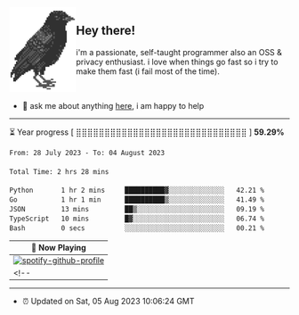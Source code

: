 <img align="left" src="assets/birb.png">

## Hey there!

i'm a passionate, self-taught programmer also an OSS & privacy enthusiast. i love when things go fast so i try to make them fast (i fail most of the time). 

</br>

- 💬 ask me about anything [here](https://github.com/aunsigned/aunsigned/issues), i am happy to help

---

⏳ Year progress [ ⣿⣿⣿⣿⣿⣿⣿⣿⣿⣿⣿⣿⣿⣿⣿⣿⣿⣿⣿⣿⣿⣿⣿⣿⣿⣿⣿⣿⣿⣿ ] **59.29%**

<!--START_SECTION:waka-->

```txt
From: 28 July 2023 - To: 04 August 2023

Total Time: 2 hrs 28 mins

Python       1 hr 2 mins     ██████████▓░░░░░░░░░░░░░░   42.21 %
Go           1 hr 1 min      ██████████▒░░░░░░░░░░░░░░   41.49 %
JSON         13 mins         ██▒░░░░░░░░░░░░░░░░░░░░░░   09.19 %
TypeScript   10 mins         █▓░░░░░░░░░░░░░░░░░░░░░░░   06.74 %
Bash         0 secs          ░░░░░░░░░░░░░░░░░░░░░░░░░   00.21 %
```

<!--END_SECTION:waka-->

| 🎵 Now Playing                                                                                                                 |
| ------------------------------------------------------------------------------------------------------------------------------ |
| [![spotify-github-profile](https://spotify-github-profile.vercel.app/api/view?uid=px8z5sqldmqsdd0khq0q8ecd7&cover_image=true&theme=natemoo-re&show_offline=false&background_color=121212&bar_color=53b14f&bar_color_cover=false)](https://spotify-github-profile.vercel.app/api/view?uid=px8z5sqldmqsdd0khq0q8ecd7&redirect=true) |
<!-- | <a href="https://status.nmoo.dev/now-playing?open"><img src="https://status.nmoo.dev/now-playing" width="540" height="64"></a> | -->

---

- ⏰ Updated on Sat, 05 Aug 2023 10:06:24 GMT
